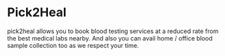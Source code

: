 # Pick2Heal

pick2heal allows you to book blood testing services at a reduced rate from the best medical labs nearby. And also you can avail home / office blood sample collection too as we respect your time.
